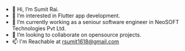 - 👋 Hi, I’m Sumit Rai.
- 👀 I’m interested in Flutter app development.
- 🌱 I’m currently working as a seniour software engineer in NeoSOFT Technologies Pvt Ltd.
- 💞️ I’m looking to collaborate on opensource projects.
- 📫 I'm Reachable at rsumit1618@gmail.com

<!---
rsumit5874/rsumit5874 is a ✨ special ✨ repository because its `README.md` (this file) appears on your GitHub profile.
You can click the Preview link to take a look at your changes.
--->
